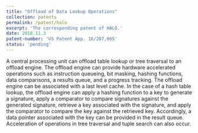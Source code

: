 ```yaml
---
title: "Offload of Data Lookup Operations"
collection: patents
permalink: /patent/halo
excerpt: 'The corresponding patent of HALO.'
date: 2018.11.3
patent-number: 'US Patent App. 16/207,065'
status: 'pending'
---
```

A central processing unit can offload table lookup or tree traversal to an offload engine. The offload engine can provide hardware accelerated operations such as instruction queueing, bit masking, hashing functions, data comparisons, a results queue, and a progress tracking. The offload engine can be associated with a last level cache. In the case of a hash table lookup, the offload engine can apply a hashing function to a key to generate a signature, apply a comparator to compare signatures against the generated signature, retrieve a key associated with the signature, and apply the comparator to compare the key against the retrieved key. Accordingly, a data pointer associated with the key can be provided in the result queue. Acceleration of operations in tree traversal and tuple search can also occur.